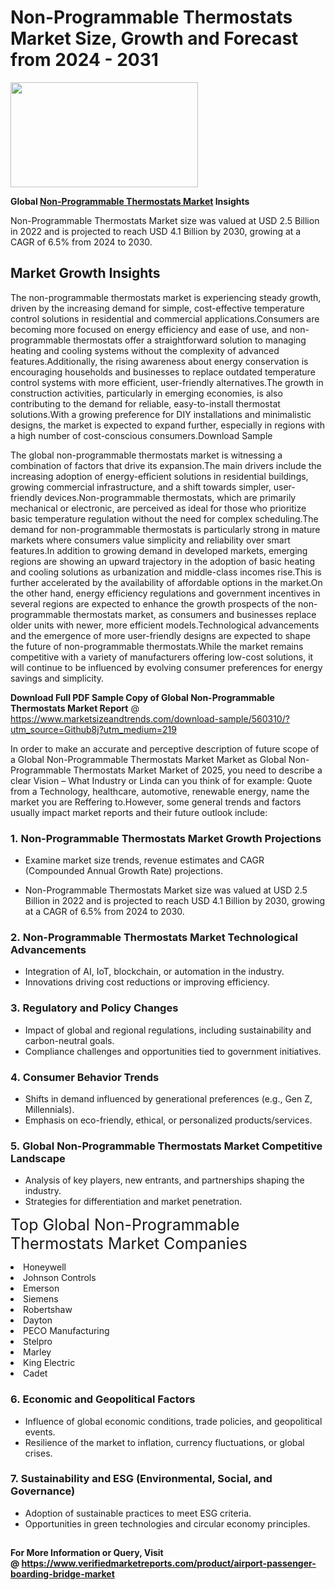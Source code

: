 <H1>Non-Programmable Thermostats Market Size, Growth and Forecast from 2024 - 2031</H1><img class="aligncenter size-medium wp-image-584254" src="https://thirdeyenews.in/wp-content/uploads/2024/09/Global-Market-Research-300x168.jpeg" alt="" width="300" height="168" /><p><strong>Global&nbsp;<a href="https://www.marketsizeandtrends.com/download-sample/560310/?utm_source=Github8j?utm_medium=219">Non-Programmable Thermostats Market</a> Insights</strong></p><p>Non-Programmable Thermostats Market size was valued at USD 2.5 Billion in 2022 and is projected to reach USD 4.1 Billion by 2030, growing at a CAGR of 6.5% from 2024 to 2030.</p><p><h2>Market Growth Insights</h2> <p>The non-programmable thermostats market is experiencing steady growth, driven by the increasing demand for simple, cost-effective temperature control solutions in residential and commercial applications.Consumers are becoming more focused on energy efficiency and ease of use, and non-programmable thermostats offer a straightforward solution to managing heating and cooling systems without the complexity of advanced features.Additionally, the rising awareness about energy conservation is encouraging households and businesses to replace outdated temperature control systems with more efficient, user-friendly alternatives.The growth in construction activities, particularly in emerging economies, is also contributing to the demand for reliable, easy-to-install thermostat solutions.With a growing preference for DIY installations and minimalistic designs, the market is expected to expand further, especially in regions with a high number of cost-conscious consumers.Download Sample</p> <p>The global non-programmable thermostats market is witnessing a combination of factors that drive its expansion.The main drivers include the increasing adoption of energy-efficient solutions in residential buildings, growing commercial infrastructure, and a shift towards simpler, user-friendly devices.Non-programmable thermostats, which are primarily mechanical or electronic, are perceived as ideal for those who prioritize basic temperature regulation without the need for complex scheduling.The demand for non-programmable thermostats is particularly strong in mature markets where consumers value simplicity and reliability over smart features.In addition to growing demand in developed markets, emerging regions are showing an upward trajectory in the adoption of basic heating and cooling solutions as urbanization and middle-class incomes rise.This is further accelerated by the availability of affordable options in the market.On the other hand, energy efficiency regulations and government incentives in several regions are expected to enhance the growth prospects of the non-programmable thermostats market, as consumers and businesses replace older units with newer, more efficient models.Technological advancements and the emergence of more user-friendly designs are expected to shape the future of non-programmable thermostats.While the market remains competitive with a variety of manufacturers offering low-cost solutions, it will continue to be influenced by evolving consumer preferences for energy savings and simplicity.</p><p><span class=""><strong>Download Full PDF Sample Copy of Global Non-Programmable Thermostats Market Report</strong> @ <a href="https://www.marketsizeandtrends.com/download-sample/560310/?utm_source=Github8j?utm_medium=219" target="_blank">https://www.marketsizeandtrends.com/download-sample/560310/?utm_source=Github8j?utm_medium=219</a></span></p><p>In order to make an accurate and perceptive description of future scope of a Global&nbsp;Non-Programmable Thermostats Market Market as Global&nbsp;Non-Programmable Thermostats Market Market of 2025, you need to describe a clear Vision &ndash; What Industry or Linda can you think of for example: Quote from a Technology, healthcare, automotive, renewable energy, name the market you are Reffering to.However, some general trends and factors usually impact market reports and their future outlook include:</p><h3>1.&nbsp;<strong>Non-Programmable Thermostats Market Growth Projections</strong></h3><ul><li>Examine market size trends, revenue estimates and CAGR (Compounded Annual Growth Rate) projections.</li><li><p>Non-Programmable Thermostats Market size was valued at USD 2.5 Billion in 2022 and is projected to reach USD 4.1 Billion by 2030, growing at a CAGR of 6.5% from 2024 to 2030.</p></li></ul><h3>2.&nbsp;<strong>Non-Programmable Thermostats Market Technological Advancements</strong></h3><ul><li>Integration of AI, IoT, blockchain, or automation in the industry.</li><li>Innovations driving cost reductions or improving efficiency.</li></ul><h3>3.&nbsp;<strong>Regulatory and Policy Changes</strong></h3><ul><li>Impact of global and regional regulations, including sustainability and carbon-neutral goals.</li><li>Compliance challenges and opportunities tied to government initiatives.</li></ul><h3>4.&nbsp;<strong>Consumer Behavior Trends</strong></h3><ul><li>Shifts in demand influenced by generational preferences (e.g., Gen Z, Millennials).</li><li>Emphasis on eco-friendly, ethical, or personalized products/services.</li></ul><h3>5.&nbsp;<strong>Global Non-Programmable Thermostats Market Competitive Landscape</strong></h3><ul><li>Analysis of key players, new entrants, and partnerships shaping the industry.</li><li>Strategies for differentiation and market penetration.</li></ul><p data-pm-slice="1 1 []"><span style="color: inherit; font-family: inherit; font-size: 25px;">Top Global Non-Programmable Thermostats Market Companies</span></p><div class="" data-test-id=""><p><li>Honeywell</li><li> Johnson Controls</li><li> Emerson</li><li> Siemens</li><li> Robertshaw</li><li> Dayton</li><li> PECO Manufacturing</li><li> Stelpro</li><li> Marley</li><li> King Electric</li><li> Cadet</li></p></div><h3>6.&nbsp;<strong>Economic and Geopolitical Factors</strong></h3><ul><li>Influence of global economic conditions, trade policies, and geopolitical events.</li><li>Resilience of the market to inflation, currency fluctuations, or global crises.</li></ul><h3>7.&nbsp;<strong>Sustainability and ESG (Environmental, Social, and Governance)</strong></h3><ul><li>Adoption of sustainable practices to meet ESG criteria.</li><li>Opportunities in green technologies and circular economy principles.</li></ul><h2><strong style="font-size: 14px;">For More Information or Query, Visit @&nbsp;</strong><a style="background-color: #ffffff; font-size: 14px;" href="https://www.marketsizeandtrends.com/report/non-programmable-thermostats-market/" target="_blank">https://www.verifiedmarketreports.com/product/airport-passenger-boarding-bridge-market</a></h2>